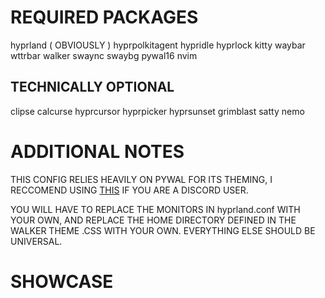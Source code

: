 # REQUIRED PACKAGES
hyprland ( OBVIOUSLY )
hyprpolkitagent
hypridle
hyprlock
kitty
waybar
wttrbar
walker
swaync
swaybg
pywal16
nvim

## TECHNICALLY OPTIONAL
clipse
calcurse
hyprcursor
hyprpicker
hyprsunset
grimblast
satty
nemo

# ADDITIONAL NOTES
THIS CONFIG RELIES HEAVILY ON PYWAL FOR ITS THEMING, I RECCOMEND USING [THIS](https://github.com/ZephyrCodesStuff/pywal-vencord) IF YOU ARE A DISCORD USER.

YOU WILL HAVE TO REPLACE THE MONITORS IN hyprland.conf WITH YOUR OWN, AND REPLACE THE HOME DIRECTORY DEFINED IN THE WALKER THEME .CSS WITH YOUR OWN. EVERYTHING ELSE SHOULD BE UNIVERSAL.

# SHOWCASE
